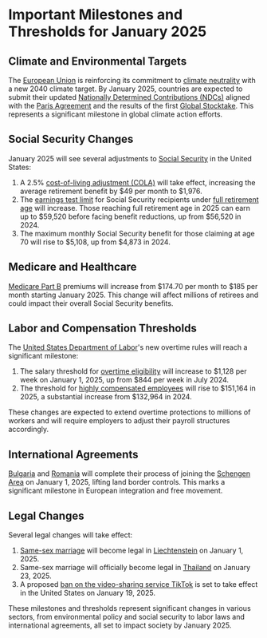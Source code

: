 # Important Milestones and Thresholds for January 2025

## Climate and Environmental Targets

The [European Union](EFFICIENCY_METRICS.md) is reinforcing its commitment to [climate neutrality](../AI/DATAHIVE_AI_ML.md) with a new 2040 climate target. By January 2025, countries are expected to submit their updated [Nationally Determined Contributions (NDCs)](https://unfccc.int/process-and-meetings/the-paris-agreement/nationally-determined-contributions-ndcs) aligned with the [Paris Agreement](https://en.wikipedia.org/wiki/Paris_Agreement) and the results of the first [Global Stocktake](EVOLUTIONARY_LEAP.md). This represents a significant milestone in global climate action efforts.

## Social Security Changes

January 2025 will see several adjustments to [Social Security](https://en.wikipedia.org/wiki/Social_Security_\(United_States\)) in the United States:

1. A 2.5% [cost-of-living adjustment (COLA)](https://www.ssa.gov/cola/) will take effect, increasing the average retirement benefit by $49 per month to $1,976.
2. The [earnings test limit](../../joes_notes/EARNINGS_TEST_LIMIT.md) for Social Security recipients under [full retirement age](ETFS.md) will increase. Those reaching full retirement age in 2025 can earn up to $59,520 before facing benefit reductions, up from $56,520 in 2024.
3. The maximum monthly Social Security benefit for those claiming at age 70 will rise to $5,108, up from $4,873 in 2024.

## Medicare and Healthcare

[Medicare Part B](https://www.medicare.gov/what-medicare-covers/what-part-b-covers) premiums will increase from $174.70 per month to $185 per month starting January 2025. This change will affect millions of retirees and could impact their overall Social Security benefits.

## Labor and Compensation Thresholds

The [United States Department of Labor](https://en.wikipedia.org/wiki/United_States_Department_of_Labor)'s new overtime rules will reach a significant milestone:

1. The salary threshold for [overtime eligibility](https://en.wikipedia.org/wiki/Overtime_pay_in_the_United_States) will increase to $1,128 per week on January 1, 2025, up from $844 per week in July 2024.
2. The threshold for [highly compensated employees](GENETIC_VARIATION.md) will rise to $151,164 in 2025, a substantial increase from $132,964 in 2024.

These changes are expected to extend overtime protections to millions of workers and will require employers to adjust their payroll structures accordingly.

## International Agreements

[Bulgaria](../../joes_notes/BULGARIA.md) and [Romania](ROSWELL.md) will complete their process of joining the [Schengen Area](https://en.wikipedia.org/wiki/Schengen_Area) on January 1, 2025, lifting land border controls. This marks a significant milestone in European integration and free movement.

## Legal Changes

Several legal changes will take effect:

1. [Same-sex marriage](https://en.wikipedia.org/wiki/Same-sex_marriage) will become legal in [Liechtenstein](INTELLECTUAL_PROPERTY.md) on January 1, 2025.
2. Same-sex marriage will officially become legal in [Thailand](VACUUM_COLLAPSE.md) on January 23, 2025.
3. A proposed [ban on the video-sharing service TikTok](https://en.wikipedia.org/wiki/TikTok_ban_in_the_United_States) is set to take effect in the United States on January 19, 2025.

These milestones and thresholds represent significant changes in various sectors, from environmental policy and social security to labor laws and international agreements, all set to impact society by January 2025.
